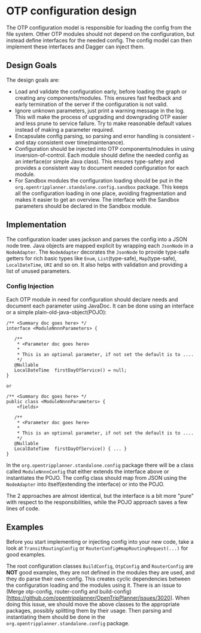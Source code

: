 # OTP configuration design

The OTP configuration model is responsible for loading the config from the file system. Other OTP
modules should not depend on the configuration, but instead define interfaces for the needed config.
The config model can then implement these interfaces and Dagger can inject them.


## Design Goals

The design goals are:

- Load and validate the configuration early, before loading the graph or creating any
  components/modules. This ensures fast feedback and early termination of the server if the
  configuration is not valid.
- Ignore unknown parameters, just print a warning message in the log. This will make the process of
  upgrading and downgrading OTP easier and less prune to service failure. Try to make reasonable
  default values instead of making a parameter required.
- Encapsulate config parsing, so parsing and error handling is consistent - and stay consistent over
  time(maintenance).
- Configuration should be injected into OTP components/modules in using inversion-of-control. Each
  module should define the needed config as an interface(or simple Java class). This ensures
  type-safety and provides a consistent way to document needed configuration for each module.
- For Sandbox modules the configuration loading should be put in the
  `org.opentripplanner.standalone.config.sandbox` package. This keeps all the configuration loading
  in one place, avoiding fragmentation and makes it easier to get an overview. The interface with 
  the Sandbox parameters should be declared in the Sandbox module.


## Implementation

The configuration loader uses jackson and parses the config into a JSON node tree. Java objects are
mapped explicit by wrapping each `JsonNode` in a `NodeAdapter`. The `NodeAdapter` decorates the 
`JsonNode` to provide type-safe getters for rich basic types like `Enum`, `List`(type-safe), 
`Map`(type-safe), `LocalDateTime`, `URI` and so on. It also helps with validation and providing a 
list of unused parameters.


### Config Injection

Each OTP module in need for configuration should declare needs and document each parameter using
JavaDoc. It can be done using an interface or a simple plain-old-java-object(POJO):

```
/** <Summary doc goes here> */
interface <ModuleNnnnParameters> {

   /** 
    * <Parameter doc goes here>  
    *
    * This is an optional parameter, if not set the default is to ....
    */
   @Nullable
   LocalDateTime  firstDayOfService() = null; 
}

or 

/** <Summary doc goes here> */
public class <ModuleNnnnParameters> {
    <fields>

   /** 
    * <Parameter doc goes here>  
    *
    * This is an optional parameter, if not set the default is to ....
    */
   @Nullable
   LocalDateTime  firstDayOfService() { ... } 
}
```

In the `org.opentripplanner.standalone.config` package there will be a class called
`ModuleNnnnConfig` that either extends the interface above or instantiates the POJO. The config
class should map from JSON using the `NodeAdapter` into itself(extending the interface)
or into the POJO.

The 2 approaches are almost identical, but the interface is a bit more "pure" with respect to the
responsibilities, while the POJO approach saves a few lines of code.

## Examples

Before you start implementing or injecting config into your new code, take a look at
`TransitRoutingConfig` or `RouterConfig#mapRoutingRequest(...)` for good examples.

The root configuration classes `BuildConfig`, `OtpConfig` and `RouterConfig` are **NOT** good
examples, they are not defined in the modules they are used, and they do parse their own config.
This creates cyclic dependencies between the configuration loading and the modules using it. There
is an issue to (Merge otp-config, router-config and
build-config)[https://github.com/opentripplanner/OpenTripPlanner/issues/3020]. When doing this
issue, we should move the above classes to the appropriate packages, possibly splitting them by
their usage. Then parsing and instantiating them should be done in the
`org.opentripplanner.standalone.config` package.
